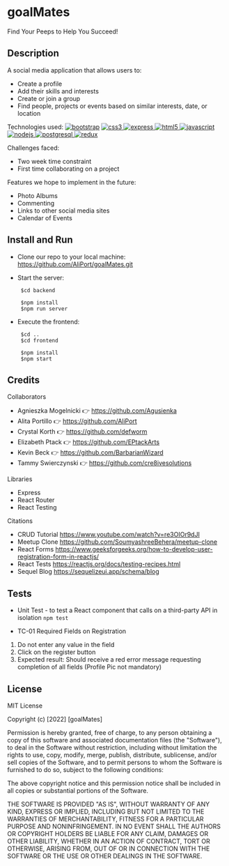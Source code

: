 # goalMates

Find Your Peeps to Help You Succeed!


## Description

A social media application that allows users to:
* Create a profile
* Add their skills and interests
* Create or join a group
* Find people, projects or events based on similar interests, date, or location

Technologies used:
 [![bootstrap](https://raw.githubusercontent.com/devicons/devicon/master/icons/bootstrap/bootstrap-plain-wordmark.svg)](https://getbootstrap.com)
 [![css3](https://raw.githubusercontent.com/devicons/devicon/master/icons/css3/css3-original-wordmark.svg) ](https://www.w3schools.com/css/)
 [![express](https://raw.githubusercontent.com/devicons/devicon/master/icons/express/express-original-wordmark.svg) ](https://expressjs.com)
 [![html5](https://raw.githubusercontent.com/devicons/devicon/master/icons/html5/html5-original-wordmark.svg) ](https://www.w3.org/html/)
 [![javascript](https://raw.githubusercontent.com/devicons/devicon/master/icons/javascript/javascript-original.svg) ](https://developer.mozilla.org/en-US/docs/Web/JavaScript)
 [![nodejs](https://raw.githubusercontent.com/devicons/devicon/master/icons/nodejs/nodejs-original-wordmark.svg) ](https://nodejs.org)
 [![postgresql](https://raw.githubusercontent.com/devicons/devicon/master/icons/postgresql/postgresql-original-wordmark.svg) ](https://www.postgresql.org)
 [![redux](https://raw.githubusercontent.com/devicons/devicon/master/icons/redux/redux-original.svg)](https://redux.js.org)

Challenges faced:
* Two week time constraint
* First time collaborating on a project

Features we hope to implement in the future:
* Photo Albums
* Commenting
* Links to other social media sites
* Calendar of Events

## Install and Run

* Clone our repo to your local machine:
https://github.com/AliPort/goalMates.git

* Start the server:
  ```
   $cd backend

   $npm install
   $npm run server
   ```

* Execute the frontend:
  ```
   $cd ..
   $cd frontend

   $npm install
   $npm start

   ```
    



## Credits

Collaborators

* Agnieszka Mogelnicki :point_right: https://github.com/Agusienka
* Alita Portillo       :point_right: https://github.com/AliPort
* Crystal Korth        :point_right: https://github.com/defworm
* Elizabeth Ptack      :point_right: https://github.com/EPtackArts
* Kevin Beck           :point_right: https://github.com/BarbarianWizard
* Tammy Swierczynski   :point_right: https://github.com/cre8ivesolutions

Libraries
* Express
* React Router
* React Testing

Citations
* CRUD Tutorial https://www.youtube.com/watch?v=re3OIOr9dJI
* Meetup Clone  https://github.com/SoumyashreeBehera/meetup-clone
* React Forms   https://www.geeksforgeeks.org/how-to-develop-user-registration-form-in-reactjs/ 
* React Tests   https://reactjs.org/docs/testing-recipes.html
* Sequel Blog   https://sequelizeui.app/schema/blog


## Tests

* Unit Test - to test a React component that calls on a third-party API in isolation 
`npm test`

* TC-01 Required Fields on Registration
1. Do not enter any value in the field
2. Click on the register button
3. Expected result: Should receive a red error message requesting completion of all fields (Profile Pic not mandatory)

## License

MIT License

Copyright (c) [2022] [goalMates]

Permission is hereby granted, free of charge, to any person obtaining a copy
of this software and associated documentation files (the "Software"), to deal
in the Software without restriction, including without limitation the rights
to use, copy, modify, merge, publish, distribute, sublicense, and/or sell
copies of the Software, and to permit persons to whom the Software is
furnished to do so, subject to the following conditions:

The above copyright notice and this permission notice shall be included in all
copies or substantial portions of the Software.

THE SOFTWARE IS PROVIDED "AS IS", WITHOUT WARRANTY OF ANY KIND, EXPRESS OR
IMPLIED, INCLUDING BUT NOT LIMITED TO THE WARRANTIES OF MERCHANTABILITY,
FITNESS FOR A PARTICULAR PURPOSE AND NONINFRINGEMENT. IN NO EVENT SHALL THE
AUTHORS OR COPYRIGHT HOLDERS BE LIABLE FOR ANY CLAIM, DAMAGES OR OTHER
LIABILITY, WHETHER IN AN ACTION OF CONTRACT, TORT OR OTHERWISE, ARISING FROM,
OUT OF OR IN CONNECTION WITH THE SOFTWARE OR THE USE OR OTHER DEALINGS IN THE
SOFTWARE.

